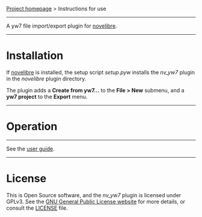 [Project homepage](https://github.com/peter88213/nv_yw7) > Instructions for use

--- 

A yw7 file import/export plugin for [novelibre](https://github.com/peter88213/novelibre/). 

---

# Installation

If [novelibre](https://github.com/peter88213/novelibre/) is installed, the setup script *setup.pyw* installs the *nv_yw7* plugin in the *novelibre* plugin directory.


The plugin adds a **Create from yw7...** to the **File > New** submenu,
and a **yw7 project** to the **Export** menu.

---

# Operation

---

See the [user guide](https://peter88213.github.io/nv_yw7/help/).

---

# License

This is Open Source software, and the *nv_yw7* plugin is licensed under GPLv3. See the
[GNU General Public License website](https://www.gnu.org/licenses/gpl-3.0.en.html) for more
details, or consult the [LICENSE](https://github.com/peter88213/nv_yw7/blob/main/LICENSE) file.
